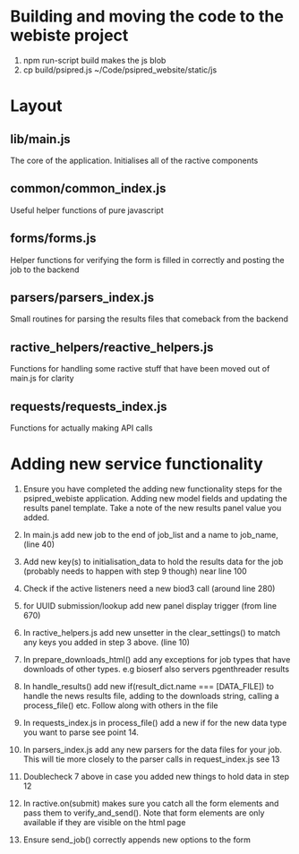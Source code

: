 # Building and moving the code to the webiste project

1. npm run-script build
makes the js blob
2. cp build/psipred.js ~/Code/psipred_website/static/js

# Layout

## lib/main.js
The core of the application. Initialises all of the ractive components

## common/common_index.js
Useful helper functions of pure javascript

## forms/forms.js
Helper functions for verifying the form is filled in correctly and
posting the job to the backend

## parsers/parsers_index.js
Small routines for parsing the results files that comeback from the backend

## ractive_helpers/reactive_helpers.js
Functions for handling some ractive stuff that have been moved out of main.js
for clarity

## requests/requests_index.js
Functions for actually making API calls

# Adding new service functionality

1. Ensure you have completed the adding new functionality steps for the psipred_webiste application. Adding new model fields and updating the results panel template. Take a note of the new results panel value you added.

2. In main.js add new job to the end of job_list and a name to job_name, (line 40)
3. Add new key(s) to initialisation_data to hold the results data for the job (probably needs to happen with step 9 though) near line 100
4. Check if the active listeners need a new biod3 call (around line 280)
5. for UUID submission/lookup add new panel display trigger (from line 670)

7. In ractive_helpers.js add new unsetter in the clear_settings() to match any keys
   you added in step 3 above. (line 10)
8. In prepare_downloads_html() add any exceptions for job types that have downloads of
    other types. e.g bioserf also servers pgenthreader results
9. In handle_results() add new if(result_dict.name === [DATA_FILE]) to handle the
    news results file, adding to the downloads string, calling a process_file() etc.
    Follow along with others in the file

11. In requests_index.js in process_file() add a new if for the new data type you want
    to parse see point 14.

12. In parsers_index.js add any new parsers for the data files for your job. This will
    tie more closely to the parser calls in request_index.js see 13
13. Doublecheck 7 above in case you added new things to hold data in step 12

14. In ractive.on(submit) makes sure you catch all the form elements and pass them to verify_and_send(). Note that form elements are only available if they are visible on the html page
25. Ensure send_job() correctly appends new options to the form
